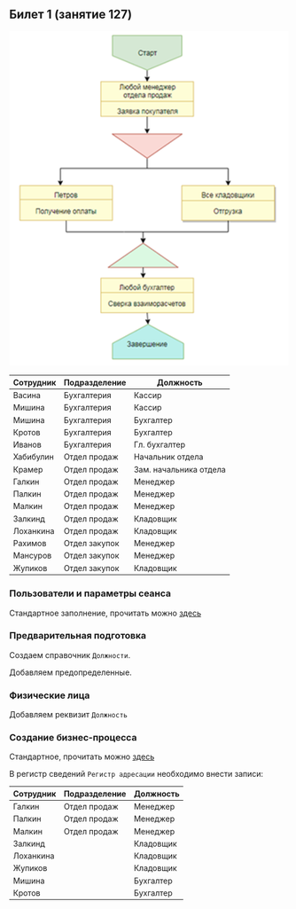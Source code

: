 ## Билет 1 (занятиe 127)

![Бизнес-процесс](media/ticket-1.png)

|Сотрудник		|Подразделение		|Должность		|
|---------------|-------------------|---------------|
|Васина			|Бухгалтерия		|Кассир			|
|Мишина	|Бухгалтерия	|Кассир
|Мишина	|Бухгалтерия	|Бухгалтер
|Кротов	|Бухгалтерия	|Бухгалтер
|Иванов	|Бухгалтерия	|Гл. бухгалтер
|Хабибулин	|Отдел продаж	|Начальник отдела
|Крамер	|Отдел продаж	|Зам. начальника отдела
|Галкин	|Отдел продаж	|Менеджер
|Палкин	|Отдел продаж	|Менеджер
|Малкин	|Отдел продаж	|Менеджер
|Залкинд	|Отдел продаж	|Кладовщик
|Лоханкина	|Отдел продаж	|Кладовщик
|Рахимов	|Отдел закупок	|Менеджер
|Мансуров	|Отдел закупок	|Менеджер
|Жупиков	|Отдел закупок	|Кладовщик



### Пользователи и параметры сеанса

Стандартное заполнение, прочитать можно [здесь](/УФ%20и%20БП/уф%20общее.md)


### Предварительная подготовка

Создаем справочник `Должности`.

Добавляем предопределенные.

### Физические лица

Добавляем реквизит `Должность`

### Создание бизнес-процесса

Стандартное, прочитать можно [здесь](/УФ%20и%20БП/уф%20общее.md)

В регистр сведений `Регистр адресации` необходимо внести записи:

|Сотрудник		|Подразделение		|Должность		|
|---------------|-------------------|---------------|
|Галкин	|Отдел продаж	|Менеджер
|Палкин	|Отдел продаж	|Менеджер
|Малкин	|Отдел продаж	|Менеджер
|Залкинд	| |Кладовщик
|Лоханкина	| |Кладовщик
|Жупиков	| |Кладовщик
|Мишина	| |Бухгалтер
|Кротов	| |Бухгалтер
